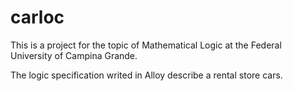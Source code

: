 # carloc
This is a project for the topic of Mathematical Logic at the Federal University of Campina Grande.

The logic specification writed in Alloy describe a rental store cars.
